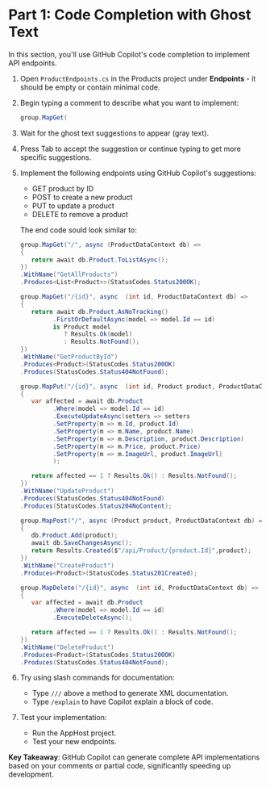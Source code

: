 # Part 1: Code Completion with Ghost Text

In this section, you'll use GitHub Copilot's code completion to implement API endpoints.

1. Open `ProductEndpoints.cs` in the Products project under **Endpoints** - it should be empty or contain minimal code.
2. Begin typing a comment to describe what you want to implement:
   ```csharp
   group.MapGet(
   ```
3. Wait for the ghost text suggestions to appear (gray text).
4. Press Tab to accept the suggestion or continue typing to get more specific suggestions.
5. Implement the following endpoints using GitHub Copilot's suggestions:
   - GET product by ID
   - POST to create a new product
   - PUT to update a product
   - DELETE to remove a product

   The end code sould look similar to:
   
   ```csharp
   group.MapGet("/", async (ProductDataContext db) =>
   {
      return await db.Product.ToListAsync();
   })
   .WithName("GetAllProducts")
   .Produces<List<Product>>(StatusCodes.Status200OK);

   group.MapGet("/{id}", async  (int id, ProductDataContext db) =>
   {
      return await db.Product.AsNoTracking()
            .FirstOrDefaultAsync(model => model.Id == id)
            is Product model
               ? Results.Ok(model)
               : Results.NotFound();
   })
   .WithName("GetProductById")
   .Produces<Product>(StatusCodes.Status200OK)
   .Produces(StatusCodes.Status404NotFound);

   group.MapPut("/{id}", async  (int id, Product product, ProductDataContext db) =>
   {
      var affected = await db.Product
            .Where(model => model.Id == id)
            .ExecuteUpdateAsync(setters => setters
            .SetProperty(m => m.Id, product.Id)
            .SetProperty(m => m.Name, product.Name)
            .SetProperty(m => m.Description, product.Description)
            .SetProperty(m => m.Price, product.Price)
            .SetProperty(m => m.ImageUrl, product.ImageUrl)
            );

      return affected == 1 ? Results.Ok() : Results.NotFound();
   })
   .WithName("UpdateProduct")
   .Produces(StatusCodes.Status404NotFound)
   .Produces(StatusCodes.Status204NoContent);

   group.MapPost("/", async (Product product, ProductDataContext db) =>
   {
      db.Product.Add(product);
      await db.SaveChangesAsync();
      return Results.Created($"/api/Product/{product.Id}",product);
   })
   .WithName("CreateProduct")
   .Produces<Product>(StatusCodes.Status201Created);

   group.MapDelete("/{id}", async  (int id, ProductDataContext db) =>
   {
      var affected = await db.Product
            .Where(model => model.Id == id)
            .ExecuteDeleteAsync();

      return affected == 1 ? Results.Ok() : Results.NotFound();
   })
   .WithName("DeleteProduct")
   .Produces<Product>(StatusCodes.Status200OK)
   .Produces(StatusCodes.Status404NotFound);
   ```

6. Try using slash commands for documentation:
   - Type `///` above a method to generate XML documentation.
   - Type `/explain` to have Copilot explain a block of code.

7. Test your implementation:
   - Run the AppHost project.
   - Test your new endpoints.

**Key Takeaway**: GitHub Copilot can generate complete API implementations based on your comments or partial code, significantly speeding up development.
